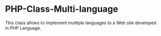# PHP-Class-Multi-language
 This class allows to implement multiple languages to a Web site developed in PHP Language.
